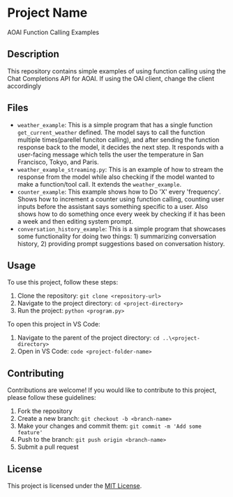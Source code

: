 # Project Name
AOAI Function Calling Examples

## Description

This repository contains simple examples of using function calling using the Chat Completions API for AOAI. If using the OAI client, change the client accordingly

## Files

- `weather_example`: This is a simple program that has a single function `get_current_weather` defined. The model says to call the function multiple times(parellel funciton calling), and after sending the function response back to the model, it decides the next step. It responds with a user-facing message which tells the user the temperature in San Francisco, Tokyo, and Paris.
- `weather_example_streaming.py`: This is an example of how to stream the response from the model while also checking if the model wanted to make a function/tool call. It extends the `weather_example`.
- `counter_example`: This example shows how to Do 'X' every 'frequency'. Shows how to increment a counter using function calling, counting user inputs before the assistant says something specific to a user. Also shows how to do something once every week by checking if it has been a week and then editing system prompt.
- `conversation_history_example`: This is a simple program that showcases some functionality for doing two things: 1) summarizing conversation history, 2) providing prompt suggestions based on conversation history.


## Usage

To use this project, follow these steps:

1. Clone the repository: `git clone <repository-url>`
2. Navigate to the project directory: `cd <project-directory>`
3. Run the project: `python <program.py>`

To open this project in VS Code: 
1. Navigate to the parent of the project directory: `cd ..\<project-directory>`
2. Open in VS Code: `code <project-folder-name>`

## Contributing

Contributions are welcome! If you would like to contribute to this project, please follow these guidelines:

1. Fork the repository
2. Create a new branch: `git checkout -b <branch-name>`
3. Make your changes and commit them: `git commit -m 'Add some feature'`
4. Push to the branch: `git push origin <branch-name>`
5. Submit a pull request

## License

This project is licensed under the [MIT License](LICENSE).
